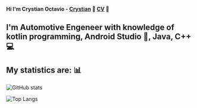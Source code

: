 #### Hi I'm Crystian Octavio - [Crystian](https://www.linkedin.com/in/crystian-octavio/) 👋 [CV](https://www.linkedin.com/in/crystian-octavio/) :page_facing_up:

## I'm Automotive Engeneer with knowledge of kotlin programming, Android Studio :iphone:, Java, C++ :computer:

## My statistics are: :bar_chart:

![GitHub stats](https://github-readme-stats.vercel.app/api?username=reisenhead&show_icons=true&theme=nord)


![Top Langs](https://github-readme-stats.vercel.app/api/top-langs/?username=reisenhead&show_icons=true&theme=nord)  


